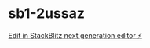 # sb1-2ussaz

[Edit in StackBlitz next generation editor ⚡️](https://stackblitz.com/~/github.com/Coolyute/sb1-2ussaz)